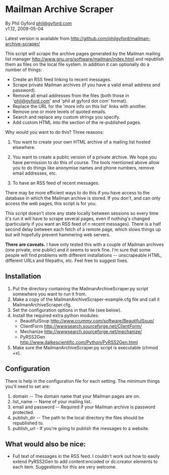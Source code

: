 # Mailman Archive Scraper

By Phil Gyford <phil@gyford.com>  
v1.12, 2009-05-04

Latest version is available from <http://github.com/philgyford/mailman-archive-scraper/>

This script will scrape the archive pages generated by the Mailman mailing list manager <http://www.gnu.org/software/mailman/index.html> and republish them as files on the local file system. In addition it can optionally do a number of things:

* Create an RSS feed linking to recent messages.
* Scrape private Mailman archives (if you have a valid email address and password).
* Remove all email addresses from the files (both those in 'phil@gyford.com' and 'phil at gyford dot com' format).
* Replace the URL for the 'more info on this list' links with another.
* Remove one or more levels of quoted emails.
* Search and replace any custom strings you specify.
* Add custom HTML into the <head></head> section of the re-published pages.

Why would you want to do this? Three reasons:

1. You want to create your own HTML archive of a mailing list hosted elsewhere.

2. You want to create a public version of a private archive. We hope you have permission to do this of course. The tools mentioned above allow you to do things like anonymise names and phone numbers, remove email addresses, etc.

3. To have an RSS feed of recent messages.

There may be more efficient ways to do this if you have access to the database in which the Mailman archive is stored. If you don't, and can only access the web pages, this script is for you.

This script doesn't store any state locally between sessions so every time it's run it will have to scrape several pages, even if nothing's changed (particularly if you want an RSS feed of n recent messages). There is a half second delay between each fetch of a remote page, which slows things up but will hopefully prevent hammering web servers.

**There are caveats.** I have only tested this with a couple of Mailman archives (one private, one public) and it seems to work fine. I'm sure that some people will find problems with different installations -- unscrapeable HTML, different URLs and filepaths, etc. Feel free to suggest fixes.


## Installation

1. Put the directory containing the MailmanArchiveScraper.py script somewhere you want to run it from.
2. Make a copy of the MailmanArchiveScraper-example.cfg file and call it MailmanArchiveScraper.cfg.
3. Set the configuration options in that file (see below).
4. Install the required extra python modules:
	* BeautifulSoup <http://www.crummy.com/software/BeautifulSoup/>
	* ClientForm <http://wwwsearch.sourceforge.net/ClientForm/>
	* Mechanize <http://wwwsearch.sourceforge.net/mechanize/>
	* PyRSS2Gen <http://www.dalkescientific.com/Python/PyRSS2Gen.html>
5. Make sure the MailmanArchiveScraper.py script is executable (chmod +x).


## Configuration

There is help in the configuration file for each setting. The minimum things you'll need to set are:

1. domain -- The domain name that your Mailman pages are on.
2. list_name -- Name of your mailing list.
3. email and password -- Required if your Mailman archive is password protected.
4. publish_dir -- The path to the local directory the files should be republished to.
5. publish_url - If you're going to publish the messages to a website.


## What would also be nice:

* Full text of messages in the RSS feed. I couldn't work out how to easily extend PyRSS2Gen to add content:encoded or dc:creator elements to each item. Suggestions for this are very welcome.
